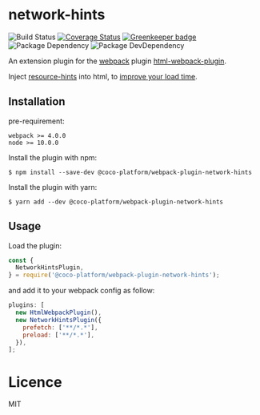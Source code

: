 # network-hints

![Build Status](https://img.shields.io/travis/coco-platform/network-hints/master.svg?style=flat)
[![Coverage Status](https://coveralls.io/repos/github/coco-platform/network-hints/badge.svg?branch=master)](https://coveralls.io/github/coco-platform/?branch=master) [![Greenkeeper badge](https://badges.greenkeeper.io/coco-platform/network-hints.svg)](https://greenkeeper.io/)
![Package Dependency](https://david-dm.org/coco-platform/network-hints.svg?style=flat)
![Package DevDependency](https://david-dm.org/coco-platform/network-hints/dev-status.svg?style=flat)

An extension plugin for the [webpack](http://webpack.github.io) plugin [html-webpack-plugin](https://github.com/ampedandwired/html-webpack-plugin).

Inject [resource-hints](https://www.w3.org/TR/resource-hints/) into html, to [improve your load time](https://hackernoon.com/10-things-i-learned-making-the-fastest-site-in-the-world-18a0e1cdf4a7#.ejrj8kvk9).

## Installation

pre-requirement:

```
webpack >= 4.0.0
node >= 10.0.0
```

Install the plugin with npm:

```shell
$ npm install --save-dev @coco-platform/webpack-plugin-network-hints
```

Install the plugin with yarn:

```shell
$ yarn add --dev @coco-platform/webpack-plugin-network-hints
```

## Usage

Load the plugin:

```javascript
const {
  NetworkHintsPlugin,
} = require('@coco-platform/webpack-plugin-network-hints');
```

and add it to your webpack config as follow:

```javascript
plugins: [
  new HtmlWebpackPlugin(),
  new NetworkHintsPlugin({
    prefetch: ['**/*.*'],
    preload: ['**/*.*'],
  }),
];
```

# Licence

MIT
